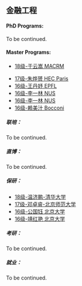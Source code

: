 ## 金融工程

#### PhD Programs:

To be continued.

#### Master Programs:

* [18级-于云嵩 MACRM](grad-application/finance/financial-engineering/[US]-18-yuyunsong.md)

- [17级-朱烨赟 HEC Paris](grad-application/finance/financial-engineering/[FR]-17-zhuyeyun.md)
- [16级-王丹妤 EPFL](grad-application/finance/financial-engineering/[CH]-16-wangdanyu.md)
- [16级-李一林 NUS](grad-application/finance/financial-engineering/[SG]-16-liyilin.md)
- [16级-李一林 NUS](grad-application/finance/financial-engineering/[SG]-16-liyilin.md)
- [16级-赖美汁 Bocconi](grad-application/finance/financial-engineering/[IT]-16-laimeizhi.md)

##### 联培：

To be continued.

##### 直博：

To be continued.

##### 保研：

* [18级-温济鹏-清华大学](grad-application/finance/financial-engineering/[CN]-18-wenjipeng.md)
* [17级-邓卓睿-北京师范大学](grad-application/finance/financial-engineering/[CN]-17-dengzhuorui.md)
* [16级-公国钰 北京大学](grad-application/finance/financial-engineering/[CN]-16-gongguoyu.md)
* [16级-靖红艳 北京大学](grad-application/finance/financial-engineering/[CN]-16-jinghongyan.md)

##### 考研：

To be continued.

##### 就业：

To be continued.
